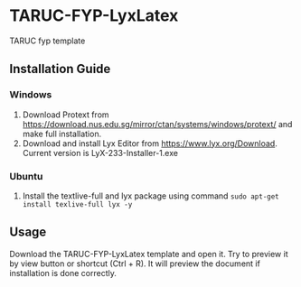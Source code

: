 # TARUC-FYP-LyxLatex
TARUC fyp template

## Installation Guide

### Windows
1. Download Protext from https://download.nus.edu.sg/mirror/ctan/systems/windows/protext/ and make full installation.
2. Download and install Lyx Editor from https://www.lyx.org/Download. Current version is LyX-233-Installer-1.exe

### Ubuntu
1. Install the textlive-full and lyx package using command `sudo apt-get install texlive-full lyx -y`

## Usage

Download the TARUC-FYP-LyxLatex template and open it. Try to preview it by view button or shortcut (Ctrl + R). It will preview the document if installation is done correctly.
